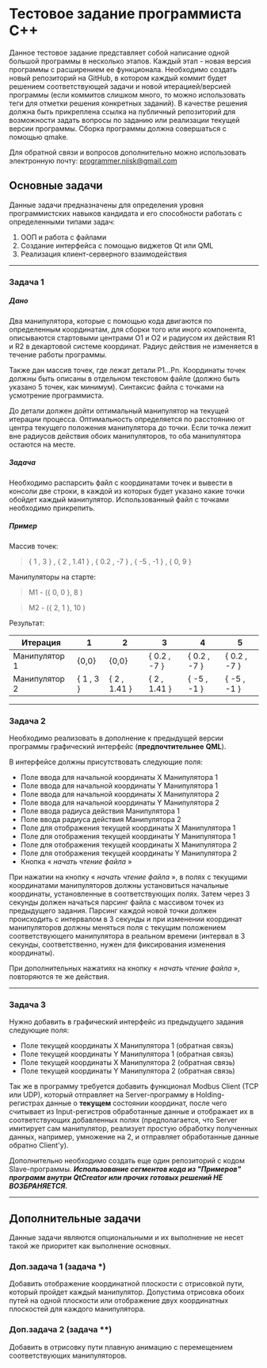 # Тестовое задание программиста С++

Данное тестовое задание представляет собой написание одной большой программы в несколько этапов. Каждый этап - новая версия программы с расширением ее функционала.
Необходимо создать новый репозиторий на GitHub, в котором каждый коммит будет решением соответствующей задачи и новой итерацией/версией программы (если коммитов слишком много, то можно использовать теги для отметки решения конкретных заданий). В качестве решения должна быть прикреплена ссылка на публичный репозиторий для возможности задать вопросы по заданию или реализации текущей версии программы. Сборка программы должна совершаться с помощью qmake.

Для обратной связи и вопросов дополнительно можно использовать электронную почту: [programmer.niisk@gmail.com](programmer.niisk@gmail.com)

## Основные задачи
Данные задачи предназначены для определения уровня программистских навыков кандидата и его способности работать с определенными типами задач:
1. ООП и работа с файлами
2. Создание интерфейса с помощью виджетов Qt или QML 
3. Реализация клиент-серверного взаимодействия

-----

### Задача 1

##### Дано

Два манипулятора, которые с помощью кода двигаются по определенным координатам, для сборки того или иного компонента, описываются стартовыми центрами O1 и O2 и радиусом их действия R1 и R2 в декартовой системе координат. Радиус действия не изменяется в течение работы программы.

Также дан массив точек, где лежат детали P1…Pn. Координаты точек должны быть описаны в отдельном текстовом файле (должно быть указано 5 точек, как минимум). Синтаксис файла с точками на усмотрение программиста.

До детали должен дойти оптимальный манипулятор на текущей итерации процесса. Оптимальность определяется по расстоянию от центра текущего
положения манипулятора до точки. Если точка лежит вне радиусов действия обоих манипуляторов, то оба манипулятора остаются на месте.

##### Задача

Необходимо распарсить файл с координатами точек и вывести в консоли две строки, в каждой из которых будет указано какие точки обойдет каждый манипулятор. Использованный файл с точками необходимо прикрепить.

##### Пример

Массив точек:
> { 1 , 3 } , { 2 , 1.41 } , { 0.2 , -7 } , { -5 , -1 } , { 0, 9 }

Манипуляторы на старте:
> M1 - ({ 0, 0 }, 8 )

> M2 - ({ 2, 1 }, 10 )

Результат:

| Итерация         | 1         | 2            | 3            | 4            | 5            |
| ------------------------ | --------- | ------------ | ------------ | ------------ | ------------ |
| Манипулятор 1 | {0,0}     | {0,0}        | { 0.2 , -7 } | { 0.2 , -7 } | { 0.2 , -7 } |
| Манипулятор 2 | { 1 , 3 } | { 2 , 1.41 } | { 2 , 1.41 } | { -5 , -1 }  | { -5 , -1 }  |

-----

### Задача 2

Необходимо реализовать в дополнение к предыдущей версии программы графический интерфейс (**предпочтительнее** **QML**).

В интерфейсе должны присутствовать следующие поля:

* Поле ввода для начальной координаты Х Манипулятора 1
* Поле ввода для начальной координаты Y Манипулятора 1
* Поле ввода для начальной координаты Х Манипулятора 2
* Поле ввода для начальной координаты Y Манипулятора 2
* Поле ввода радиуса действия Манипулятора 1
* Поле ввода радиуса действия Манипулятора 2
* Поле для отображения текущей координаты Х Манипулятора 1
* Поле для отображения текущей координаты Y Манипулятора 1
* Поле для отображения текущей координаты X Манипулятора 2
* Поле для отображения текущей координаты Y Манипулятора 2
* Кнопка « *начать чтение файла* »

При нажатии на кнопку « *начать чтение файла* », в полях с текущими координатами манипуляторов должны установиться начальные координаты, установленные в соответствующих полях. Затем через 3 секунды должен начаться парсинг файла с массивом точек из предыдущего задания. Парсинг  каждой новой точки должен происходить с интервалом в 3 секунды и при изменении координат манипуляторов должны меняться поля с текущим положением соответствующего манипулятора в реальном времени (интервал в 3 секунды, соответственно, нужен для фиксирования изменения координаты).

При дополнительных нажатиях на кнопку « *начать чтение файла* », повторяются те же действия.

-----

### Задача 3

Нужно добавить в графический интерфейс из предыдущего задания следующие поля:

* Поле текущей координаты Х Манипулятора 1 (обратная связь)
* Поле текущей координаты Y Манипулятора 1 (обратная связь)
* Поле текущей координаты X Манипулятора 2 (обратная связь)
* Поле текущей координаты Y Манипулятора 2 (обратная связь)

Так же в программу требуется добавить функционал Modbus Client (TCP или UDP), который отправляет на Server-программу в Holding-регистрах данные о **текущем** состоянии координат, после чего считывает из Input-регистров обработанные данные и отображает их в соответствующих добавленных полях (предполагается, что Server имитирует сам манипулятор, реализует простую обработку полученных данных, например, умножение на 2, и отправляет обработанные данные обратно Client'у).

Дополнительно необходимо создать еще один репозиторий с кодом Slave-программы. ***Использование сегментов кода из "Примеров" программ внутри QtCreator или прочих готовых решений НЕ ВОЗБРАНЯЕТСЯ.***

---

## Дополнительные задачи

Данные задачи являются опциональными и их выполнение не несет такой же приоритет как выполнение основных.

### Доп.задача 1 (задача *)

Добавить отображение координатной плоскости с отрисовкой пути, который пройдет каждый манипулятор. Допустима отрисовка обоих путей на одной плоскости или отображение двух координатных плоскостей для каждого манипулятора.

### Доп.задача 2 (задача **)

Добавить в отрисовку пути плавную анимацию с перемещением соответствующих манипуляторов.
